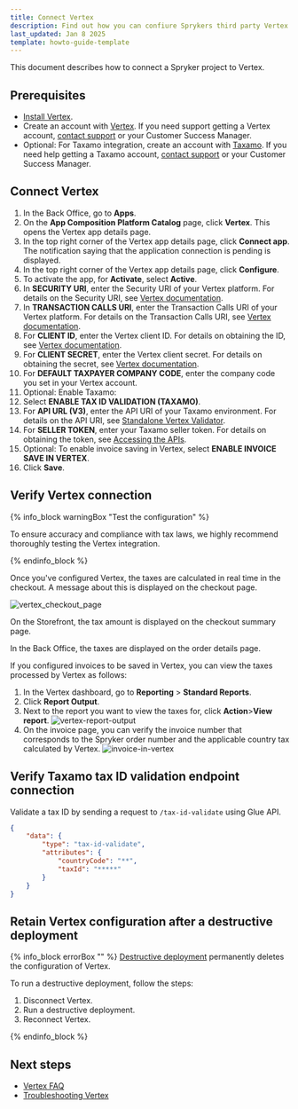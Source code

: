 ```yaml
---
title: Connect Vertex
description: Find out how you can confiure Sprykers third party Vertex in to your Spryker Based project.
last_updated: Jan 8 2025
template: howto-guide-template
---
```


This document describes how to connect a Spryker project to Vertex.

## Prerequisites

- [Install Vertex](/docs/pbc/all/tax-management/{{page.version}}/base-shop/third-party-integrations/vertex/install-vertex/install-vertex.html).
- Create an account with [Vertex](https://www.vertexinc.com/). If you need support getting a Vertex account, [contact support](https://support.spryker.com/) or your Customer Success Manager.
- Optional: For Taxamo integration, create an account with [Taxamo](https://www.taxamo.com/). If you need help getting a Taxamo account, [contact support](https://support.spryker.com/) or your Customer Success Manager.

## Connect Vertex

1. In the Back Office, go to **Apps**.
2. On the **App Composition Platform Catalog** page, click **Vertex**.
  This opens the Vertex app details page.
3. In the top right corner of the Vertex app details page, click **Connect app**.
  The notification saying that the application connection is pending is displayed.
4. In the top right corner of the Vertex app details page, click **Configure**.
5. To activate the app, for **Activate**, select **Active**.
6. In **SECURITY URI**, enter the Security URI of your Vertex platform. For details on the Security URI, see [Vertex documentation](https://tax-calc-api.vertexcloud.com/resources/index.html).
7. In **TRANSACTION CALLS URI**, enter the Transaction Calls URI of your Vertex platform. For details on the Transaction Calls URI, see [Vertex documentation](https://tax-calc-api.vertexcloud.com/resources/index.html).
8. For **CLIENT ID**, enter the Vertex client ID. For details on obtaining the ID, see [Vertex documentation](https://tax-calc-api.vertexcloud.com/resources/index.html).
9. For **CLIENT SECRET**, enter the Vertex client secret. For details on obtaining the secret, see [Vertex documentation](https://tax-calc-api.vertexcloud.com/resources/index.html).
10. For **DEFAULT TAXPAYER COMPANY CODE**, enter the company code you set in your Vertex account.
11. Optional: Enable Taxamo:
  1. Select **ENABLE TAX ID VALIDATION (TAXAMO)**.
  2. For **API URL (V3)**, enter the API URI of your Taxamo environment. For details on the API URI, see [Standalone Vertex Validator](https://docs.marketplace.taxamo.com/docs/standalone#useful-links).
  3. For **SELLER TOKEN**, enter your Taxamo seller token. For details on obtaining the token, see [Accessing the APIs](https://docs.marketplace.taxamo.com/docs/getting-started-1).
12. Optional: To enable invoice saving in Vertex, select **ENABLE INVOICE SAVE IN VERTEX**.
13. Click **Save**.

## Verify Vertex connection

{% info_block warningBox "Test the configuration" %}

To ensure accuracy and compliance with tax laws, we highly recommend thoroughly testing the Vertex integration.

{% endinfo_block %}

Once you've configured Vertex, the taxes are calculated in real time in the checkout. A message about this is displayed on the checkout page.

![vertex_checkout_page](https://spryker.s3.eu-central-1.amazonaws.com/docs/pbc/all/tax-management/vertex/configure-vertex/vertex_checkout_page.png)

On the Storefront, the tax amount is displayed on the checkout summary page.

In the Back Office, the taxes are displayed on the order details page.

If you configured invoices to be saved in Vertex, you can view the taxes processed by Vertex as follows:

1. In the Vertex dashboard, go to **Reporting** > **Standard Reports**.
2. Click **Report Output**.
3. Next to the report you want to view the taxes for, click **Action**>**View report**.
![vertex-report-output](https://spryker.s3.eu-central-1.amazonaws.com/docs/pbc/all/tax-management/vertex/configure-vertex/vertex-report-output.png)
4. On the invoice page, you can verify the invoice number that corresponds to the Spryker order number and the applicable country tax calculated by Vertex.
![invoice-in-vertex](https://spryker.s3.eu-central-1.amazonaws.com/docs/pbc/all/tax-management/vertex/configure-vertex/invoice-in-vertex.png)


## Verify Taxamo tax ID validation endpoint connection

Validate a tax ID by sending a request to `/tax-id-validate` using Glue API.

```json
{
    "data": {
        "type": "tax-id-validate",
        "attributes": {
            "countryCode": "**",
            "taxId": "*****"
        }
    }
}
```


## Retain Vertex configuration after a destructive deployment

{% info_block errorBox "" %}
[Destructive deployment](https://spryker.com/docs/dg/dev/acp/retaining-acp-apps-when-running-destructive-deployments.html) permanently deletes the configuration of Vertex.

To run a destructive deployment, follow the steps:
1. Disconnect Vertex.
2. Run a destructive deployment.
3. Reconnect Vertex.

{% endinfo_block %}

## Next steps

* [Vertex FAQ](/docs/pbc/all/tax-management/{{page.version}}/base-shop/third-party-integrations/vertex/vertex-faq.html)
* [Troubleshooting Vertex](/docs/pbc/all/tax-management/{{page.version}}/base-shop/third-party-integrations/vertex/troubleshooting-vertex.html)

